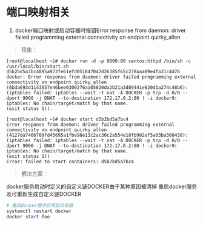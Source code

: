 # 端口映射相关
1. docker端口映射或启动容器时报错Error response from daemon: driver failed programming external connectivity on endpoint quirky_allen  
> 现象：
```shell
[root@localhost ~]# docker run -d -p 9000:80 centos:httpd /bin/sh -c /usr/local/bin/start.sh
d5b2bd5a7bc4895a973fe61efd051847047d26385f65c278aaa09e4fa31c4d76
docker: Error response from daemon: driver failed programming external connectivity on endpoint quirky_allen (6bda693d1143657e46bee0300276aa05820da2b21a3d89441e820d1a274c48b6): (iptables failed: iptables --wait -t nat -A DOCKER -p tcp -d 0/0 --dport 9000 -j DNAT --to-destination 172.17.0.2:80 ! -i docker0: iptables: No chain/target/match by that name.
(exit status 1)).

[root@localhost ~]# docker start d5b2bd5a7bc4 
Error response from daemon: driver failed programming external connectivity on endpoint quirky_allen (4127da7466709fd45695a1fbe98e13c2ac30c2a554e18fb902ef5a03ba308438): (iptables failed: iptables --wait -t nat -A DOCKER -p tcp -d 0/0 --dport 9000 -j DNAT --to-destination 172.17.0.2:80 ! -i docker0: iptables: No chain/target/match by that name.
(exit status 1))
Error: failed to start containers: d5b2bd5a7bc4
```

> 解决方案：  

docker服务启动时定义的自定义链DOCKER由于某种原因被清掉
重启docker服务及可重新生成自定义链DOCKER
```powershell
# 重启docker服务后再启动容器
systemctl restart docker
docker start foo
```

